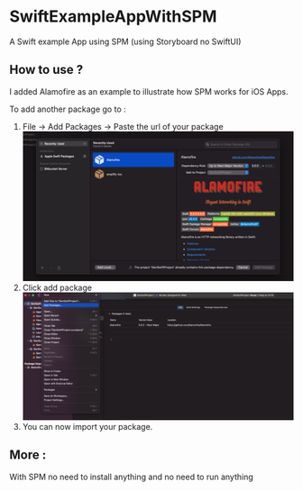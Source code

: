 # SwiftExampleAppWithSPM
A Swift example App using SPM (using Storyboard no SwiftUI)


## How to use ?
I added Alamofire as an example to illustrate how SPM works for iOS Apps.

To add another package go to :

1. File -> Add Packages -> Paste the url of your package
![alt text](screenshots/1.png "Phase 1")
2. Click add package
![alt text](screenshots/2.png "Phase 2")
3. You can now import your package.

## More :

With SPM no need to install anything and no need to run anything
